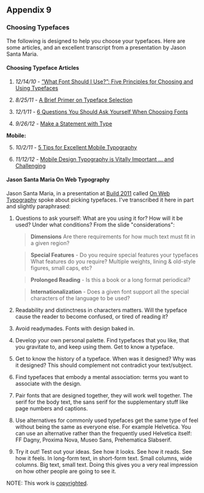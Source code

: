 Appendix 9
----------

### Choosing Typefaces

The following is designed to help you choose your typefaces. Here are some articles, and an excellent transcript from a presentation by Jason Santa Maria.

#### Choosing Typeface Articles

1.  *12/14/10* - [“What Font Should I Use?”: Five Principles for Choosing and Using Typefaces][Five Principles]

2.  *8/25/11* - [A Brief Primer on Typeface Selection][Brief Primer]

3.  *12/1/11* - [6 Questions You Should Ask Yourself When Choosing Fonts][6 Questions]

4.  *9/26/12* - [Make a Statement with Type][Type Statement]

**Mobile:**

5.  *10/2/11* - [5 Tips for Excellent Mobile Typography][5 Tips]

6.  *11/12/12* - [Mobile Design Typography is Vitally Important ... and Challenging][Mobile typography]

#### Jason Santa Maria On Web Typography

Jason Santa Maria, in a presentation at [Build 2011][] called [On Web Typography][] spoke about picking typefaces. I've transcribed it here in part and slightly paraphrased:

1.  Questions to ask yourself: What are you using it for? How will it be used? Under what conditions? From the slide "considerations":

    > **Dimensions**
    > Are there requirements for how much text must fit in a given region?

    > **Special Features** - Do you require special features your typefaces
    > What features do you require? Multiple weights, lining &amp; old-style figures, small caps, etc?

    > **Prolonged Reading** -
    > Is this a book or a long format periodical?

    > **Internationalization** -
    > Does a given font support all the special characters of the language to be used?


2.  Readability and distinctness in characters matters. Will the typeface cause the reader to become confused, or tired of reading it?

3.  Avoid readymades. Fonts with design baked in.

4.  Develop your own personal palette. Find typefaces that you like, that you gravitate to, and keep using them. Get to know a typeface.

5.  Get to know the history of a typeface. When was it designed? Why was it designed? This should complement not contradict your text/subject.

6.  Find typefaces that embody a mental association: terms you want to associate with the design.

7.  Pair fonts that are designed together, they will work well together. The serif for the body text, the sans serif for the supplementary stuff like page numbers and captions.

8.  Use alternatives for commonly used typefaces get the same type of feel without being the same as everyone else. For example Helvetica. You can use an alternative rather than the frequently used Helvetica itself: FF Dagny, Proxima Nova, Museo Sans, Prehematica Slabserif.

9.  Try it out! Test out your ideas. See how it looks. See how it reads. See how it feels. In long-form text, in short-form text. Small columns, wide columns. Big text, small text. Doing this gives you a very real impression on how other people are going to see it.

NOTE: This work is [copyrighted][].

[Five Principles]:      http://www.smashingmagazine.com/2010/12/14/what-font-should-i-use-five-principles-for-choosing-and-using-typefaces/
[Brief Primer]:         http://blog.8thlight.com/billy-whited/2011/08/25/a-brief-primer-on-typeface-selection.html
[Type Statement]:       http://tympanus.net/codrops/2012/09/26/make-a-statement-with-type/
[6 Questions]:          http://tympanus.net/codrops/2011/12/01/6-questions-you-should-ask-yourself-when-choosing-fonts/

[5 Tips]:               http://wixmobile.com/5-tips-for-excellent-mobile-typography
[Mobile Typography]:    http://tympanus.net/codrops/2012/11/12/mobile-design-typography-is-vitally-important-and-challenging/

[Build 2011]:           http://2011.buildconf.com/
[On Web Typography]:    http://vimeo.com/34178417
[copyrighted]:          http://creativecommons.org/licenses/by-nc/3.0/
